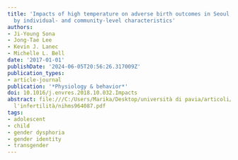 ```yaml
---
title: 'Impacts of high temperature on adverse birth outcomes in Seoul, Korea: Disparities
  by individual- and community-level characteristics'
authors:
- Ji-Young Sona
- Jong-Tae Lee
- Kevin J. Lanec
- Michelle L. Bell
date: '2017-01-01'
publishDate: '2024-06-05T20:56:26.317009Z'
publication_types:
- article-journal
publication: '*Physiology & behavior*'
doi: 10.1016/j.envres.2018.10.032.Impacts
abstract: file:///C:/Users/Marika/Desktop/università di pavia/articoli/strategie per
  l'infertilità/nihms964087.pdf
tags:
- adolescent
- child
- gender dysphoria
- gender identity
- transgender
---
```

